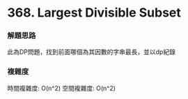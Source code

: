 # 368. Largest Divisible Subset
### 解題思路
此為DP問題，找到前面哪個為其因數的字串最長，並以dp紀錄
### 複雜度
時間複雜度: O(n^2)
空間複雜度: O(n^2)
